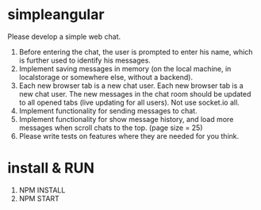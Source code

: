 # simpleangular
Please develop a simple web chat.
1. Before entering the chat, the user is prompted to enter his name, which
is further used to identify his messages.
2. Implement saving messages in memory (on the local machine, in
localstorage or somewhere else, without a backend).
3. Each new browser tab is a new chat user. Each new browser tab is a
new chat user. The new messages in the chat room should be updated
to all opened tabs (live updating for all users). Not use socket.io all.
4. Implement functionality for sending messages to chat.
5. Implement functionality for show message history, and load more
messages when scroll chats to the top. (page size = 25)
6. Please write tests on features where they are needed for you think.


# install & RUN
1. NPM INSTALL
2. NPM START


